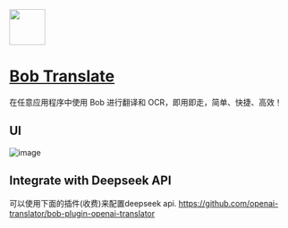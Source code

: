<img src="https://github.com/deepseek-ai/awesome-deepseek-integration/assets/59196087/96636a42-207e-43df-a683-02e10d13fe34" width="64" height="auto" /> 

# [Bob Translate](https://bobtranslate.com/)

在任意应用程序中使用 Bob 进行翻译和 OCR，即用即走，简单、快捷、高效！

## UI
![image](https://github.com/deepseek-ai/awesome-deepseek-integration/assets/59196087/9e2a0ac5-a284-4c82-bcd3-e7aefd9cd5a8)


## Integrate with Deepseek API
可以使用下面的插件(收费)来配置deepseek api.
https://github.com/openai-translator/bob-plugin-openai-translator
